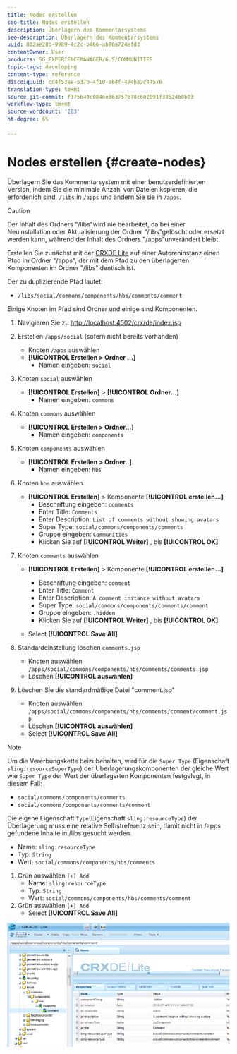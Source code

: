 ```yaml
---
title: Nodes erstellen
seo-title: Nodes erstellen
description: Überlagern des Kommentarsystems
seo-description: Überlagern des Kommentarsystems
uuid: 802ae28b-9989-4c2c-b466-ab76a724efd3
contentOwner: User
products: SG_EXPERIENCEMANAGER/6.5/COMMUNITIES
topic-tags: developing
content-type: reference
discoiquuid: cd4f53ee-537b-4f10-a64f-474ba2c44576
translation-type: tm+mt
source-git-commit: f375b40c084ee363757b78c602091f38524b8b03
workflow-type: tm+mt
source-wordcount: '283'
ht-degree: 6%

---
```



# Nodes erstellen {#create-nodes}

Überlagern Sie das Kommentarsystem mit einer benutzerdefinierten Version, indem Sie die minimale Anzahl von Dateien kopieren, die erforderlich sind, `/libs` in `/apps` und ändern Sie sie in `/apps`.

>[!CAUTION]
>
>Der Inhalt des Ordners &quot;/libs&quot;wird nie bearbeitet, da bei einer Neuinstallation oder Aktualisierung der Ordner &quot;/libs&quot;gelöscht oder ersetzt werden kann, während der Inhalt des Ordners &quot;/apps&quot;unverändert bleibt.

Erstellen Sie zunächst mit der [CRXDE Lite](../../help/sites-developing/developing-with-crxde-lite.md) auf einer Autoreninstanz einen Pfad im Ordner &quot;/apps&quot;, der mit dem Pfad zu den überlagerten Komponenten im Ordner &quot;/libs&quot;identisch ist.

Der zu duplizierende Pfad lautet:

* `/libs/social/commons/components/hbs/comments/comment`

Einige Knoten im Pfad sind Ordner und einige sind Komponenten.

1. Navigieren Sie zu [http://localhost:4502/crx/de/index.jsp](http://localhost:4502/crx/de/index.jsp)
1. Erstellen `/apps/social` (sofern nicht bereits vorhanden)
   * Knoten `/apps` auswählen
   * **[!UICONTROL Erstellen > Ordner ...]**
      * Namen eingeben: `social`
1. Knoten `social` auswählen
   * **[!UICONTROL Erstellen]** > **[!UICONTROL Ordner...]**
      * Namen eingeben: `commons`
1. Knoten `commons` auswählen
   * **[!UICONTROL Erstellen > Ordner...]**
      * Namen eingeben: `components`
1. Knoten `components` auswählen
   * **[!UICONTROL Erstellen > Ordner..]**.
      * Namen eingeben: `hbs`
1. Knoten `hbs` auswählen
   * **[!UICONTROL Erstellen]** > Komponente **[!UICONTROL erstellen...]**
      * Beschriftung eingeben: `comments`
      * Enter Title: `Comments`
      * Enter Description: `List of comments without showing avatars`
      * Super Type: `social/commons/components/comments`
      * Gruppe eingeben: `Communities`
      * Klicken Sie auf **[!UICONTROL Weiter]** , bis **[!UICONTROL OK]**
1. Knoten `comments` auswählen

   * **[!UICONTROL Erstellen]** > Komponente **[!UICONTROL erstellen...]**

      * Beschriftung eingeben: `comment`
      * Enter Title: `Comment`
      * Enter Description: `A comment instance without avatars`
      * Super Type: `social/commons/components/comments/comment`
      * Gruppe eingeben: `.hidden`
      * Klicken Sie auf **[!UICONTROL Weiter]** , bis **[!UICONTROL OK]**
   * Select **[!UICONTROL Save All]**
1. Standardeinstellung löschen `comments.jsp`
   * Knoten auswählen `/apps/social/commons/components/hbs/comments/comments.jsp`
   * Löschen **[!UICONTROL auswählen]**
1. Löschen Sie die standardmäßige Datei &quot;comment.jsp&quot;
   * Knoten auswählen `/apps/social/commons/components/hbs/comments/comment/comment.jsp`
   * Löschen **[!UICONTROL auswählen]**
   * Select **[!UICONTROL Save All]**

>[!NOTE]
>
>Um die Vererbungskette beizubehalten, wird für die `Super Type` (Eigenschaft `sling:resourceSuperType`) der Überlagerungskomponenten der gleiche Wert wie `Super Type` der Wert der überlagerten Komponenten festgelegt, in diesem Fall:
>
>* `social/commons/components/comments`
>* `social/commons/components/comments/comment`


Die eigene Eigenschaft `Type`(Eigenschaft `sling:resourceType`) der Überlagerung muss eine relative Selbstreferenz sein, damit nicht in /apps gefundene Inhalte in /libs gesucht werden.
* Name: `sling:resourceType`
* Typ: `String`
* Wert: `social/commons/components/hbs/comments`

1. Grün auswählen `[+] Add`
   * Name: `sling:resourceType`
   * Typ: `String`
   * Wert: `social/commons/components/hbs/comments/comment`
1. Grün auswählen `[+] Add`
   * Select **[!UICONTROL Save All]**

![create-nodes](assets/create-nodes.png)

